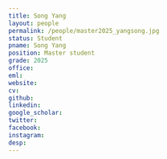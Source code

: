 ```yaml
---
title: Song Yang
layout: people
permalink: /people/master2025_yangsong.jpg
status: Student
pname: Song Yang
position: Master student
grade: 2025
office: 
eml: 
website: 
cv: 
github: 
linkedin:
google_scholar: 
twitter: 
facebook: 
instagram:
desp: 
---
```

